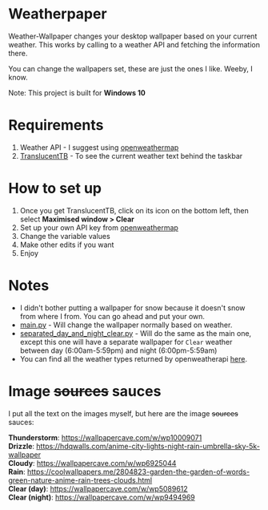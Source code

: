 
# Weatherpaper

Weather-Wallpaper changes your desktop wallpaper based on your current weather. This works by calling to a weather API and fetching the information there.

You can change the wallpapers set, these are just the ones I like. Weeby, I know.

Note: This project is built for **Windows 10**

# Requirements
1. Weather API - I suggest using [openweathermap](https://openweathermap.org/api)
2. [TranslucentTB](https://apps.microsoft.com/store/detail/translucenttb/9PF4KZ2VN4W9) - To see the current weather text behind the taskbar


# How to set up

1. Once you get TranslucentTB, click on its icon on the bottom left, then select **Maximised window > Clear**
2. Set up your own API key from [openweathermap](https://openweathermap.org/current)
3. Change the variable values
4. Make other edits if you want
5. Enjoy

# Notes
- I didn't bother putting a wallpaper for snow because it doesn't snow from where I from. You can go ahead and put your own.
- [main.py](https://github.com/InsrtRandomUserHere/Weather-Wallpaper/blob/main/main.py "main.py") - Will change the wallpaper normally based on weather.
- [separated_day_and_night_clear.py](https://github.com/InsrtRandomUserHere/Weather-Wallpaper/blob/main/separated_day_and_night_clear.py "separated_day_and_night_clear.py") - Will do the same as the main one, except this one will have a separate wallpaper for `Clear` weather between day (6:00am-5:59pm) and night (6:00pm-5:59am)
- You can find all the weather types returned by openweatherapi [here](https://openweathermap.org/weather-conditions).

# Image ~~sources~~ sauces
I put all the text on the images myself, but here are the image ~~sources~~ sauces:

**Thunderstorm**: https://wallpapercave.com/w/wp10009071 <br>
**Drizzle**: https://hdqwalls.com/anime-city-lights-night-rain-umbrella-sky-5k-wallpaper <br>
**Cloudy**: https://wallpapercave.com/w/wp6925044 <br>
**Rain**: https://coolwallpapers.me/2804823-garden-the-garden-of-words-green-nature-anime-rain-trees-clouds.html <br>
**Clear (day)**: https://wallpapercave.com/w/wp5089612 <br>
**Clear (night)**: https://wallpapercave.com/w/wp9494969
